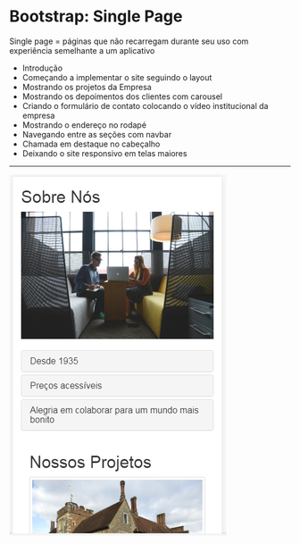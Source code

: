Bootstrap: Single Page
===============================================
Single page = páginas que não recarregam durante seu uso com experiência semelhante a um aplicativo

- Introdução
- Começando a implementar o site seguindo o layout
- Mostrando os projetos da Empresa
- Mostrando os depoimentos dos clientes com carousel
- Criando o formulário de contato colocando o vídeo institucional da empresa
- Mostrando o endereço no rodapé
- Navegando entre as seções com navbar
- Chamada em destaque no cabeçalho
- Deixando o site responsivo em telas maiores

--------------------
 ![](https://github.com/jacksonn455/Bootstrap/blob/master/assets/img/img.png)
